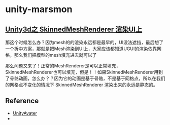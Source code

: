 # unity-marsmon

## [Unity3d之 SkinnedMeshRenderer 渲染UI上](https://www.jianshu.com/p/2a5cb31e5945)

那这个时候怎么办？因为mesh的的渲染永远都是最早的，UI没法遮挡，最后想了一个折中方案，那就是把Mesh渲染到UI上，大家应该都知道UGUI的渲染依靠网格，那么我们把模型的mesh填充进去就可以了

那么问题又来了！正常的MeshRenderer是可以正常填充，SkinnedMeshRenderer也可以填充，但是！！如果SkinnedMeshRenderer用到了骨骼动画，怎么办？？因为它的动画是基于骨骼，不是基于网格点，所以在我们的网格点不变化的情况下 SkinnedMeshRenderer 渲染出来的永远是静态的。

## Reference

* [UnityAvater](https://github.com/zouchunyi/UnityAvater)
* 
